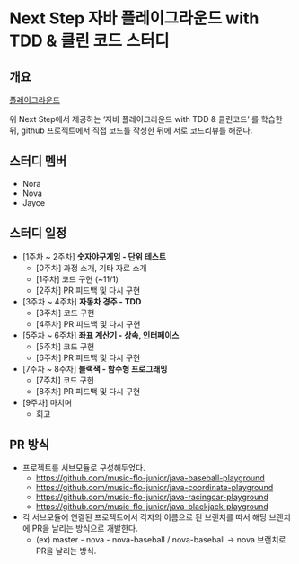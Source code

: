 # Next Step 자바 플레이그라운드 with TDD & 클린 코드 스터디

## 개요

[플레이그라운드](https://edu.nextstep.camp/c/9WPRB0ys/)

위 Next Step에서 제공하는 ‘자바 플레이그라운드 with TDD & 클린코드’ 를 학습한 뒤, github 프로젝트에서 직접 코드를 작성한 뒤에 서로 코드리뷰를 해준다.

## 스터디 멤버

- Nora
- Nova
- Jayce

## 스터디 일정

- [1주차 ~ 2주차] **숫자야구게임 - 단위 테스트**
    - [0주차] 과정 소개, 기타 자료 소개
    - [1주차] 코드 구현 (~11/1)
    - [2주차] PR 피드백 및 다시 구현
- [3주차 ~ 4주차] **자동차 경주 - TDD**
    - [3주차] 코드 구현
    - [4주차] PR 피드백 및 다시 구현
- [5주차 ~ 6주차] **좌표 계산기 - 상속, 인터페이스**
    - [5주차] 코드 구현
    - [6주차] PR 피드백 및 다시 구현
- [7주차 ~ 8주차] **블랙잭 - 함수형 프로그래밍**
    - [7주차] 코드 구현
    - [8주차] PR 피드백 및 다시 구현
- [9주차] 마치며
    - 회고

## PR 방식

- 프로젝트를 서브모듈로 구성해두었다.
    - https://github.com/music-flo-junior/java-baseball-playground
    - https://github.com/music-flo-junior/java-coordinate-playground
    - https://github.com/music-flo-junior/java-racingcar-playground
    - https://github.com/music-flo-junior/java-blackjack-playground
- 각 서브모듈에 연결된 프로젝트에서 각자의 이름으로 된 브랜치를 따서 해당 브랜치에 PR을 날리는 방식으로 개발한다.
    - (ex) master - nova - nova-baseball / nova-baseball -> nova 브랜치로 PR을 날리는 방식.